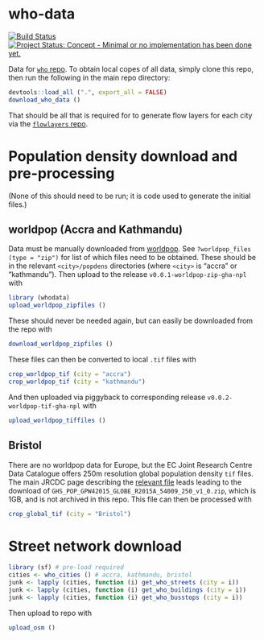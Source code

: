 <!-- README.md is generated from README.Rmd. Please edit that file -->

# who-data

[![Build
Status](https://travis-ci.org/ATFutures/who-data.svg)](https://travis-ci.org/ATFutures/who-data)
[![Project Status: Concept - Minimal or no implementation has been done
yet.](http://www.repostatus.org/badges/0.1.0/concept.svg)](http://www.repostatus.org/#concept)

Data for [`who` repo](https://github.com/ATFutures/who). To obtain local
copes of all data, simply clone this repo, then run the following in the
main repo directory:

``` r
devtools::load_all (".", export_all = FALSE)
download_who_data ()
```

That should be all that is required for to generate flow layers for each
city via the [`flowlayers` repo](https:github.com/ATFutures/flowlayers).

# Population density download and pre-processing

(None of this should need to be run; it is code used to generate the
initial files.)

## worldpop (Accra and Kathmandu)

Data must be manually downloaded from
[worldpop](http://www.worldpop.org.uk/). See `?worldpop_files (type =
"zip")` for list of which files need to be obtained. These should be in
the relevant `<city>/popdens` directories (where `<city>` is “accra” or
“kathmandu”). Then upload to the release `v0.0.1-worldpop-zip-gha-npl`
with

``` r
library (whodata)
upload_worldpop_zipfiles ()
```

These should never be needed again, but can easily be downloaded from
the repo with

``` r
download_worldpop_zipfiles ()
```

These files can then be converted to local `.tif` files with

``` r
crop_worldpop_tif (city = "accra")
crop_worldpop_tif (city = "kathmandu")
```

And then uploaded via piggyback to corresponding release
`v0.0.2-worldpop-tif-gha-npl` with

``` r
upload_worldpop_tiffiles ()
```

## Bristol

There are no worldpop data for Europe, but the EC Joint Research Centre
Data Catalogue offers 250m resolution global population density `tif`
files. The main JRCDC page describing the [relevant
file](http://data.jrc.ec.europa.eu/dataset/jrc-ghsl-ghs_pop_gpw4_globe_r2015a)
leads leading to the download of
`GHS_POP_GPW42015_GLOBE_R2015A_54009_250_v1_0.zip`, which is 1GB, and is
not archived in this repo. This file can then be processed with

``` r
crop_global_tif (city = "Bristol")
```

# Street network download

``` r
library (sf) # pre-load required
cities <- who_cities () # accra, kathmandu, bristol
junk <- lapply (cities, function (i) get_who_streets (city = i))
junk <- lapply (cities, function (i) get_who_buildings (city = i))
junk <- lapply (cities, function (i) get_who_busstops (city = i))
```

Then upload to repo with

``` r
upload_osm ()
```
